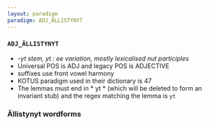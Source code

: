 ```yaml
---
layout: paradigm
paradigm: ADJ_ÄLLISTYNYT
---
```

### ` ADJ_ÄLLISTYNYT `

* _-yt stem, yt : ee variation, mostly lexicalised nut participles_
* Universal POS is ADJ and legacy POS is ADJECTIVE
* suffixes use front vowel harmony
* KOTUS paradigm used in their dictionary is 47
* The lemmas must end in * yt * (which will be deleted to form an invariant stub) and the regex matching the lemma is ` yt `

### Ällistynyt wordforms


